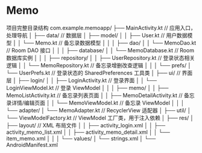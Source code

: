 # Memo
项目完整目录结构
com.example.memoapp/
├── MainActivity.kt                            // 应用入口，处理导航
│
├── data/                                      // 数据层
│   ├── model/
│   │   ├── User.kt                            // 用户数据模型
│   │   └── Memo.kt                            // 备忘录数据模型
│   │
│   ├── dao/
│   │   └── MemoDao.kt                         // Room DAO 接口
│   │
│   ├── database/
│   │   └── MemoDatabase.kt                    // Room 数据库实例
│   │
│   ├── repository/
│   │   ├── UserRepository.kt                  // 登录状态相关逻辑
│   │   └── MemoRepository.kt                  // 备忘录增删改查逻辑
│   │
│   └── prefs/
│       └── UserPrefs.kt                       // 登录状态的 SharedPreferences 工具类
│
├── ui/                                        // 界面层
│   ├── login/
│   │   ├── LoginActivity.kt                   // 登录界面
│   │   └── LoginViewModel.kt                 // 登录 ViewModel
│   │
│   ├── memo/
│   │   ├── MemoListActivity.kt                // 备忘录列表页面
│   │   ├── MemoDetailActivity.kt              // 备忘录详情/编辑页面
│   │   └── MemoViewModel.kt                   // 备忘录 ViewModel
│   │
│   └── adapter/
│       └── MemoAdapter.kt                     // RecyclerView 适配器
│
├── util/
│   └── ViewModelFactory.kt                    // ViewModel 工厂类，用于注入依赖
│
├── res/
│   ├── layout/                                // XML 布局文件
│   │   ├── activity_login.xml
│   │   ├── activity_memo_list.xml
│   │   ├── activity_memo_detail.xml
│   │   └── item_memo.xml
│   │
│   └── values/
│       └── strings.xml
│
└── AndroidManifest.xml
